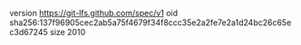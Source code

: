 version https://git-lfs.github.com/spec/v1
oid sha256:137f96905cec2ab5a75f4679f34f8ccc35e2a2fe7e2a1d24bc26c65ec3d67245
size 2010
